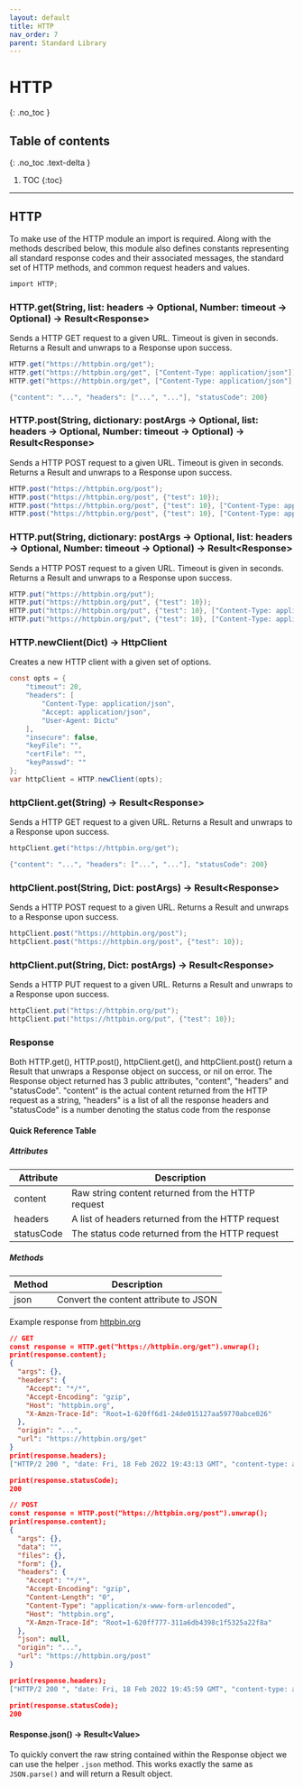 ```yaml
---
layout: default
title: HTTP
nav_order: 7
parent: Standard Library
---
```


# HTTP
{: .no_toc }

## Table of contents
{: .no_toc .text-delta }

1. TOC
{:toc}

---

## HTTP

To make use of the HTTP module an import is required. Along with the methods described below, this module also defines constants representing all standard response codes and their associated messages, the standard set of HTTP methods, and common request headers and values.

```cs
import HTTP;
```

### HTTP.get(String, list: headers -> Optional, Number: timeout -> Optional) -> Result\<Response>

Sends a HTTP GET request to a given URL. Timeout is given in seconds.
Returns a Result and unwraps to a Response upon success.

```cs
HTTP.get("https://httpbin.org/get");
HTTP.get("https://httpbin.org/get", ["Content-Type: application/json"]);
HTTP.get("https://httpbin.org/get", ["Content-Type: application/json"], 1);

{"content": "...", "headers": ["...", "..."], "statusCode": 200}
```

### HTTP.post(String, dictionary: postArgs -> Optional, list: headers -> Optional, Number: timeout -> Optional) -> Result\<Response>

Sends a HTTP POST request to a given URL. Timeout is given in seconds.
Returns a Result and unwraps to a Response upon success.

```cs
HTTP.post("https://httpbin.org/post");
HTTP.post("https://httpbin.org/post", {"test": 10});
HTTP.post("https://httpbin.org/post", {"test": 10}, ["Content-Type: application/json"]);
HTTP.post("https://httpbin.org/post", {"test": 10}, ["Content-Type: application/json"], 1);
```

### HTTP.put(String, dictionary: postArgs -> Optional, list: headers -> Optional, Number: timeout -> Optional) -> Result\<Response>

Sends a HTTP POST request to a given URL. Timeout is given in seconds.
Returns a Result and unwraps to a Response upon success.

```cs
HTTP.put("https://httpbin.org/put");
HTTP.put("https://httpbin.org/put", {"test": 10});
HTTP.put("https://httpbin.org/put", {"test": 10}, ["Content-Type: application/json"]);
HTTP.put("https://httpbin.org/put", {"test": 10}, ["Content-Type: application/json"], 1);
```

### HTTP.newClient(Dict) -> HttpClient

Creates a new HTTP client with a given set of options.

```cs
const opts = {
    "timeout": 20,
    "headers": [
        "Content-Type: application/json", 
        "Accept: application/json",
        "User-Agent: Dictu"
    ],
    "insecure": false,
    "keyFile": "",
    "certFile": "",
    "keyPasswd": ""
};
var httpClient = HTTP.newClient(opts);
```

### httpClient.get(String) -> Result\<Response>

Sends a HTTP GET request to a given URL.
Returns a Result and unwraps to a Response upon success.

```cs
httpClient.get("https://httpbin.org/get");

{"content": "...", "headers": ["...", "..."], "statusCode": 200}
```

### httpClient.post(String, Dict: postArgs) -> Result\<Response>

Sends a HTTP POST request to a given URL.
Returns a Result and unwraps to a Response upon success.

```cs
httpClient.post("https://httpbin.org/post");
httpClient.post("https://httpbin.org/post", {"test": 10});
```

### httpClient.put(String, Dict: postArgs) -> Result\<Response>

Sends a HTTP PUT request to a given URL.
Returns a Result and unwraps to a Response upon success.

```cs
httpClient.put("https://httpbin.org/put");
httpClient.put("https://httpbin.org/put", {"test": 10});
```

### Response

Both HTTP.get(), HTTP.post(), httpClient.get(), and httpClient.post() return a Result that unwraps a Response object on success, or nil on error.
The Response object returned has 3 public attributes, "content", "headers" and "statusCode". "content" is the actual content returned from the
HTTP request as a string, "headers" is a list of all the response headers and "statusCode" is a number denoting the status code from
the response

#### Quick Reference Table
##### Attributes

| Attribute  | Description                                       |
| ---------- | ------------------------------------------------- |
| content    | Raw string content returned from the HTTP request |
| headers    | A list of headers returned from the HTTP request  |
| statusCode | The status code returned from the HTTP request    |

##### Methods

| Method | Description                           |
| ------ | ------------------------------------- |
| json   | Convert the content attribute to JSON |

Example response from [httpbin.org](https://httpbin.org)

```json
// GET
const response = HTTP.get("https://httpbin.org/get").unwrap();
print(response.content);
{
  "args": {}, 
  "headers": {
    "Accept": "*/*", 
    "Accept-Encoding": "gzip", 
    "Host": "httpbin.org", 
    "X-Amzn-Trace-Id": "Root=1-620ff6d1-24de015127aa59770abce026"
  }, 
  "origin": "...", 
  "url": "https://httpbin.org/get"
}
print(response.headers);
["HTTP/2 200 ", "date: Fri, 18 Feb 2022 19:43:13 GMT", "content-type: application/json", "content-length: 254", "server: gunicorn/19.9.0", "access-control-allow-origin: *", "access-control-allow-credentials: true"]

print(response.statusCode);
200

// POST
const response = HTTP.post("https://httpbin.org/post").unwrap();
print(response.content);
{
  "args": {}, 
  "data": "", 
  "files": {}, 
  "form": {}, 
  "headers": {
    "Accept": "*/*", 
    "Accept-Encoding": "gzip", 
    "Content-Length": "0", 
    "Content-Type": "application/x-www-form-urlencoded", 
    "Host": "httpbin.org", 
    "X-Amzn-Trace-Id": "Root=1-620ff777-311a6db4398c1f5325a22f8a"
  }, 
  "json": null, 
  "origin": "...", 
  "url": "https://httpbin.org/post"
}

print(response.headers);
["HTTP/2 200 ", "date: Fri, 18 Feb 2022 19:45:59 GMT", "content-type: application/json", "content-length: 404", "server: gunicorn/19.9.0", "access-control-allow-origin: *", "access-control-allow-credentials: true"]

print(response.statusCode);
200
```

#### Response.json() -> Result\<Value>

To quickly convert the raw string contained within the Response object we can use the helper `.json` method.
This works exactly the same as `JSON.parse()` and will return a Result object.
